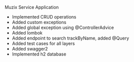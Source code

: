 Muzix Service Application

- Implemented CRUD operations
- Added custom exceptions
- Added global exception using @ControllerAdvice
- Added lombok
- Added endpoint to search trackByName, added @Query 
- Added test cases for all layers
- Added swagger2
- Implemented h2 database